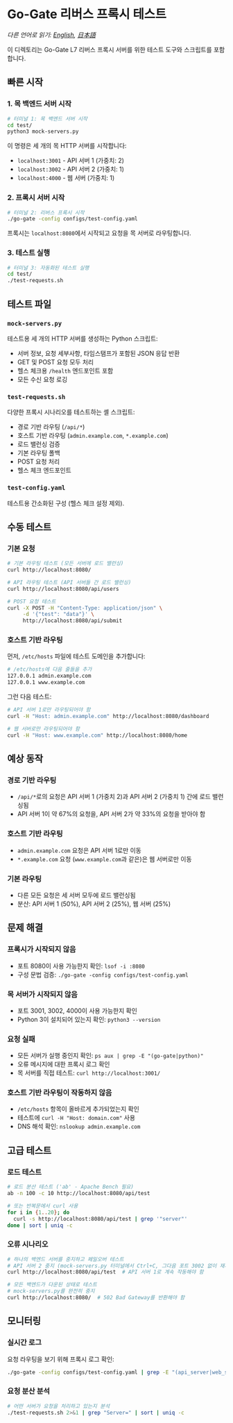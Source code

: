 # Go-Gate 리버스 프록시 테스트

*다른 언어로 읽기: [English](README.md), [日本語](README.ja.md)*

이 디렉토리는 Go-Gate L7 리버스 프록시 서버를 위한 테스트 도구와 스크립트를 포함합니다.

## 빠른 시작

### 1. 목 백엔드 서버 시작

```bash
# 터미널 1: 목 백엔드 서버 시작
cd test/
python3 mock-servers.py
```

이 명령은 세 개의 목 HTTP 서버를 시작합니다:
- `localhost:3001` - API 서버 1 (가중치: 2)
- `localhost:3002` - API 서버 2 (가중치: 1)  
- `localhost:4000` - 웹 서버 (가중치: 1)

### 2. 프록시 서버 시작

```bash
# 터미널 2: 리버스 프록시 시작
./go-gate -config configs/test-config.yaml
```

프록시는 `localhost:8080`에서 시작되고 요청을 목 서버로 라우팅합니다.

### 3. 테스트 실행

```bash
# 터미널 3: 자동화된 테스트 실행
cd test/
./test-requests.sh
```

## 테스트 파일

### `mock-servers.py`
테스트용 세 개의 HTTP 서버를 생성하는 Python 스크립트:
- 서버 정보, 요청 세부사항, 타임스탬프가 포함된 JSON 응답 반환
- GET 및 POST 요청 모두 처리
- 헬스 체크용 `/health` 엔드포인트 포함
- 모든 수신 요청 로깅

### `test-requests.sh`
다양한 프록시 시나리오를 테스트하는 셸 스크립트:
- 경로 기반 라우팅 (`/api/*`)
- 호스트 기반 라우팅 (`admin.example.com`, `*.example.com`)
- 로드 밸런싱 검증
- 기본 라우팅 폴백
- POST 요청 처리
- 헬스 체크 엔드포인트

### `test-config.yaml`
테스트용 간소화된 구성 (헬스 체크 설정 제외).

## 수동 테스트

### 기본 요청

```bash
# 기본 라우팅 테스트 (모든 서버에 로드 밸런싱)
curl http://localhost:8080/

# API 라우팅 테스트 (API 서버들 간 로드 밸런싱)
curl http://localhost:8080/api/users

# POST 요청 테스트
curl -X POST -H "Content-Type: application/json" \
     -d '{"test": "data"}' \
     http://localhost:8080/api/submit
```

### 호스트 기반 라우팅

먼저, `/etc/hosts` 파일에 테스트 도메인을 추가합니다:
```bash
# /etc/hosts에 다음 줄들을 추가
127.0.0.1 admin.example.com
127.0.0.1 www.example.com
```

그런 다음 테스트:
```bash
# API 서버 1로만 라우팅되어야 함
curl -H "Host: admin.example.com" http://localhost:8080/dashboard

# 웹 서버로만 라우팅되어야 함
curl -H "Host: www.example.com" http://localhost:8080/home
```

## 예상 동작

### 경로 기반 라우팅
- `/api/*`로의 요청은 API 서버 1 (가중치 2)과 API 서버 2 (가중치 1) 간에 로드 밸런싱됨
- API 서버 1이 약 67%의 요청을, API 서버 2가 약 33%의 요청을 받아야 함

### 호스트 기반 라우팅
- `admin.example.com` 요청은 API 서버 1로만 이동
- `*.example.com` 요청 (`www.example.com`과 같은)은 웹 서버로만 이동

### 기본 라우팅
- 다른 모든 요청은 세 서버 모두에 로드 밸런싱됨
- 분산: API 서버 1 (50%), API 서버 2 (25%), 웹 서버 (25%)

## 문제 해결

### 프록시가 시작되지 않음
- 포트 8080이 사용 가능한지 확인: `lsof -i :8080`
- 구성 문법 검증: `./go-gate -config configs/test-config.yaml`

### 목 서버가 시작되지 않음
- 포트 3001, 3002, 4000이 사용 가능한지 확인
- Python 3이 설치되어 있는지 확인: `python3 --version`

### 요청 실패
- 모든 서버가 실행 중인지 확인: `ps aux | grep -E "(go-gate|python)"`
- 오류 메시지에 대한 프록시 로그 확인
- 목 서버를 직접 테스트: `curl http://localhost:3001/`

### 호스트 기반 라우팅이 작동하지 않음
- `/etc/hosts` 항목이 올바르게 추가되었는지 확인
- 테스트에 `curl -H "Host: domain.com"` 사용
- DNS 해석 확인: `nslookup admin.example.com`

## 고급 테스트

### 로드 테스트
```bash
# 로드 분산 테스트 ('ab' - Apache Bench 필요)
ab -n 100 -c 10 http://localhost:8080/api/test

# 또는 반복문에서 curl 사용
for i in {1..20}; do
  curl -s http://localhost:8080/api/test | grep '"server"'
done | sort | uniq -c
```

### 오류 시나리오
```bash
# 하나의 백엔드 서버를 중지하고 페일오버 테스트
# API 서버 2 중지 (mock-servers.py 터미널에서 Ctrl+C, 그다음 포트 3002 없이 재시작)
curl http://localhost:8080/api/test  # API 서버 1로 계속 작동해야 함

# 모든 백엔드가 다운된 상태로 테스트
# mock-servers.py를 완전히 중지
curl http://localhost:8080/  # 502 Bad Gateway를 반환해야 함
```

## 모니터링

### 실시간 로그
요청 라우팅을 보기 위해 프록시 로그 확인:
```bash
./go-gate -config configs/test-config.yaml | grep -E "(api_server|web_server)"
```

### 요청 분산 분석
```bash
# 어떤 서버가 요청을 처리하고 있는지 분석
./test-requests.sh 2>&1 | grep "Server=" | sort | uniq -c
```